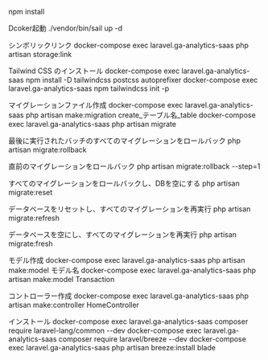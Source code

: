 npm install


Dcoker起動
./vendor/bin/sail up -d

シンボリックリンク
docker-compose exec laravel.ga-analytics-saas  php artisan storage:link

Tailwind CSS のインストール
docker-compose exec laravel.ga-analytics-saas npm install -D tailwindcss postcss autoprefixer
docker-compose exec laravel.ga-analytics-saas npm tailwindcss init -p

マイグレーションファイル作成
docker-compose exec laravel.ga-analytics-saas php artisan make:migration create_テーブル名_table
docker-compose exec laravel.ga-analytics-saas php artisan migrate

最後に実行されたバッチのすべてのマイグレーションをロールバック
php artisan migrate:rollback

直前のマイグレーションをロールバック
php artisan migrate:rollback --step=1

すべてのマイグレーションをロールバックし、DBを空にする
php artisan migrate:reset

データベースをリセットし、すべてのマイグレーションを再実行
php artisan migrate:refresh

データベースを空にし、すべてのマイグレーションを再実行
php artisan migrate:fresh

モデル作成
docker-compose exec laravel.ga-analytics-saas php artisan make:model モデル名
docker-compose exec laravel.ga-analytics-saas php artisan make:model Transaction

コントローラー作成
docker-compose exec laravel.ga-analytics-saas php artisan make:controller HomeController

インストール
docker-compose exec laravel.ga-analytics-saas composer require laravel-lang/common --dev
docker-compose exec laravel.ga-analytics-saas composer require laravel/breeze --dev
docker-compose exec laravel.ga-analytics-saas php artisan breeze:install blade
